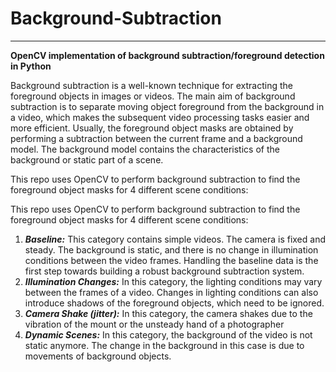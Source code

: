 # Background-Subtraction #
- - - - 
**OpenCV implementation of background subtraction/foreground detection in Python**

Background subtraction is a well-known technique for extracting the foreground objects in images
or videos. The main aim of background subtraction is to separate moving object foreground from
the background in a video, which makes the subsequent video processing tasks easier and more
efficient. Usually, the foreground object masks are obtained by performing a subtraction between
the current frame and a background model. The background model contains the characteristics of
the background or static part of a scene.

This repo uses OpenCV to perform background subtraction to find the foreground object masks for 4 different scene conditions:

This repo uses OpenCV to perform background subtraction to find the foreground object masks for 4 different scene conditions:
1. ***Baseline:*** This category contains simple videos. The camera is fixed and steady. The background is static, and there is no change in illumination conditions between the video frames. Handling the baseline data is the first step towards building a robust background subtraction system.
2. ***Illumination Changes:*** In this category, the lighting conditions may vary between the frames of a video. Changes in lighting conditions can also introduce shadows of the foreground objects, which need to be ignored.
3. ***Camera Shake (jitter):*** In this category, the camera shakes due to the vibration of the mount or the unsteady hand of a photographer
4. ***Dynamic Scenes:*** In this category, the background of the video is not static anymore. The change in the background in this case is due to movements of background objects.
